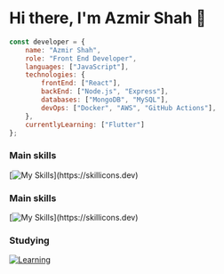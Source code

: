 # Hi there, I'm Azmir Shah 👋

```javascript
const developer = {
    name: "Azmir Shah",
    role: "Front End Developer",
    languages: ["JavaScript"],
    technologies: {
        frontEnd: ["React"],
        backEnd: ["Node.js", "Express"],
        databases: ["MongoDB", "MySQL"],
        devOps: ["Docker", "AWS", "GitHub Actions"],
    },
    currentlyLearning: ["Flutter"]
};
```

### Main skills
[![My Skills](https://skillicons.dev/icons?i=html,css,js,react,vite,tailwind,figma,git,markdown,netlify,vercel,postman,)](https://skillicons.dev)

### Main skills
[![My Skills](https://skillicons.dev/icons?i=mongodb,mysql,nodejs,npm,redis,redux,sentry,)](https://skillicons.dev)

### Studying
[![Learning](https://skillicons.dev/icons?i=flutter,aws)](https://skillicons.dev)


<!--## 📊 This Week I Spent My Time On:-->

<!--START_SECTION:waka-->
<!--END_SECTION:waka-->

